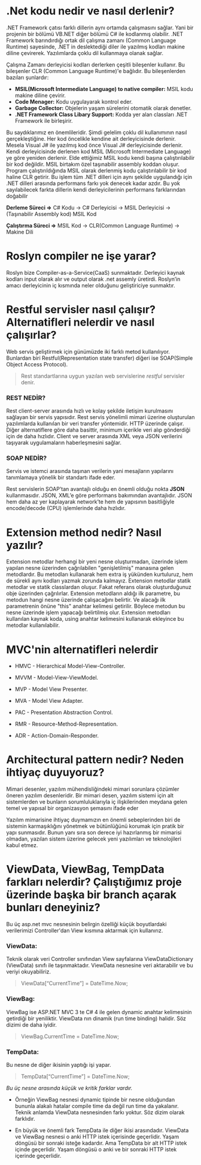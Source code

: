 # .Net kodu nedir ve nasıl derlenir? 

 .NET Framework çatısı farklı dillerin aynı ortamda çalışmasını sağlar. Yani bir projenin bir bölümü VB.NET diğer bölümü C# ile kodlanmış olabilir. .NET Framework barındırdığı ortak dil çalışma zamanı (Common Language Runtime) sayesinde, .NET in deslektediği diler ile yazılmış kodları makine diline çevirerek. Yazılımlarda çoklu dil kullanmaya olanak sağlar. 
 
 Çalışma Zamanı derleyicisi kodları derlerken çeşitli bileşenler kullanır. Bu bileşenler CLR (Common Language Runtime)'e bağlıdır. Bu bileşenlerden bazıları şunlardır:

- **MSIL(Microsoft Intermediate Language) to native compiler:** MSIL kodu makine diline çevirir. 
- **Code Menager:** Kodu uygulayarak kontrol eder. 
- **Garbage Collector:** Objelerin yaşam sürelerini otomatik olarak denetler. 
- **.NET Framework Class Libary Support:** Kodda yer alan classları .NET Framework ile birleşirir. 

Bu saydıklarımız en önemlileridir. Şimdi gelelim çoklu dil kullanımının nasıl gerçekleştiğine. Her kod öncelikle kendine ait derleyicisinde derlenir. Mesela Visual J# ile yazılmış kod önce Visual J# derleyicisinde derlenir. Kendi derleyicisinde derlenen kod MSIL (Microsoft Intermediate Language) ye göre yeniden derlenir. Elde ettiğimiz MSIL kodu kendi başına çalıştırılabilir bir kod değildir. MSIL birtakım özel taşınabilir assembly koddan oluşur. Program çalıştırıldığında MSIL olarak derlenmiş kodu çalıştırılabilir bir kod haline CLR getirir. Bu işlem tüm .NET dilleri için aynı şekilde uygulandığı için .NET dilleri arasında performans farkı yok denecek kadar azdır. Bu yok sayılabilecek farkta dillerin kendi derleyicilerinin performans farklarından doğabilir 

**Derleme Süreci =>** 
C# Kodu -> C# Derleyicisi -> MSIL Derleyicisi -> (Taşınabilir Assembly kod) MSIL Kod 
 
**Çalıştırma Süreci =>** 
MSIL Kod -> CLR(Common Language Runtime) -> Makine Dili 


# Roslyn compiler ne işe yarar? 

Roslyn bize Compiler-as-a-Service(CaaS) sunmaktadır. Derleyici kaynak kodları input olarak alır ve output olarak .net assemly üretirdi. Roslyn’in amacı derleyicinin iç kısmında neler olduğunu geliştiriciye sunmaktır. 

 

# Restful servisler nasıl çalışır? Alternatifleri nelerdir ve nasıl çalışırlar? 

Web servis geliştirmek için günümüzde iki farklı metod kullanılıyor. Bunlardan biri Restful(Representation state transfer) diğeri ise SOAP(Simple Object Access Protocol). 

> Rest standartlarına uygun yazılan web servislerine *restful* servisler denir. 

### REST NEDİR? 

Rest client-server arasında hızlı ve kolay şekilde iletişim kurulmasını sağlayan bir servis yapısıdır. Rest servis yönelimli mimari üzerine oluşturulan yazılımlarda kullanılan bir veri transfer yöntemidir. HTTP üzerinde çalışır. Diğer alternatiflere göre daha basittir, minimum içerikle veri alıp gönderdiği için de daha hızlıdır. Client ve server arasında XML veya JSON verilerini taşıyarak uygulamaların haberleşmesini sağlar. 

### SOAP NEDİR? 

Servis ve istemci arasında taşınan verilerin yani mesajların yapılarını tanımlamaya yönelik bir standartı ifade eder. 

Rest servislerin SOAP’tan avantajlı olduğu en önemli olduğu nokta **JSON** kullanmasıdır. JSON, XML’e göre performans bakımından avantajlıdır. JSON hem daha az yer kaplayarak network’te hem de yapısının basitliğiyle encode/decode (CPU) işlemlerinde daha hızlıdır. 

 

# Extension method nedir? Nasıl yazılır? 

Extension metodlar herhangi bir yeni nesne oluşturmadan, üzerinde işlem yapılan nesne üzerinden çağrılabilen "genişletilmiş" manasına gelen metodlardır. Bu metodları kullanarak hem extra iş yükünden kurtuluruz, hem de sürekli aynı kodları yazmak zorunda kalmayız. Extension metodlar statik metodlar ve statik classlardan oluşur. Fakat referans olarak oluşturduğunuz obje üzerinden çağrılırlar. Extension metodların aldığı ilk parametre, bu metodun hangi nesne üzerinde çalışacağını belirtir. Ve alacağı ilk parametrenin önüne "this" anahtar kelimesi getirilir. Böylece metodun bu nesne üzerinde işlem yapacağı belirtilmiş olur. Extension metodları kullanılan kaynak koda, using anahtar kelimesini kullanarak ekleyince bu metodlar kullanılabilir. 

 

# MVC'nin alternatifleri nelerdir 

- HMVC - Hierarchical Model-View-Controller. 

- MVVM - Model-View-ViewModel. 

- MVP - Model View Presenter. 

- MVA - Model View Adapter. 

- PAC - Presentation Abstraction Control. 

- RMR - Resource-Method-Representation. 

- ADR - Action-Domain-Responder. 

 

 

# Architectural pattern nedir? Neden ihtiyaç duyuyoruz? 

Mimari desenler, yazılım mühendisliğindeki mimari sorunlara çözümler öneren yazılım desenleridir. Bir mimari desen, yazılım sistemi için alt sistemlerden ve bunların sorumluluklarıyla iç ilişkilerinden meydana gelen temel ve yapısal bir organizasyon şemasını ifade eder 

Yazılım mimarisine ihtiyaç duymamızın en önemli sebeplerinden biri de sistemin karmaşıklığını yönetmek ve bütünlüğünü korumak için pratik bir yapı sunmasıdır. Bunun yanı sıra son derece iyi hazırlanmış bir mimarisi olmadan, yazılan sistem üzerine gelecek yeni yazılımları ve teknolojileri kabul etmez. 

 

# ViewData, ViewBag, TempData farkları nelerdir? Çalıştığımız proje üzerinde başka bir branch açarak bunları deneyiniz? 

Bu üç asp.net mvc nesnesinin belirgin özelliği küçük boyutlardaki verilerimizi Controller'dan View kısmına aktarmak için kullanırız. 

### ViewData:  

Teknik olarak veri Controller sınıfından View sayfalarına ViewDataDictionary (ViewData) sınıfı ile taşınmaktadır. ViewData nesnesine veri aktarabilir ve bu veriyi okuyabiliriz. 

> ViewData[“CurrentTime”] = DateTime.Now;

  

### ViewBag: 

 ViewBag ise ASP.NET MVC 3 te C# 4 ile gelen dynamic anahtar kelimesinin getirdiği bir yeniliktir. ViewData nın dinamik (run time binding) halidir. Söz dizimi de daha iyidir. 

 > ViewBag.CurrentTime = DateTime.Now;

  

### TempData:  

Bu nesne de diğer ikisinin yaptığı işi yapar.

> TempData[“CurrentTime”] = DateTime.Now;

*Bu üç nesne arasında küçük ve kritik farklar vardır.* 
- Örneğin ViewBag nesnesi dynamic tipinde bir nesne olduğundan bununla alakalı hatalar compile time da değil run time da yakalanır. Teknik anlamda ViewData nesnesinden farkı yoktur. Söz dizim olarak farklıdır. 

- En büyük ve önemli fark TempData ile diğer ikisi arasındadır. ViewData ve ViewBag nesnesi o anki HTTP istek içerisinde geçerlidir. Yaşam döngüsü bir sonraki isteğe kadardır. Ama TempData bir alt HTTP istek içinde geçerlidir. Yaşam döngüsü o anki ve bir sonraki HTTP istek içerinde geçerlidir. 

 
